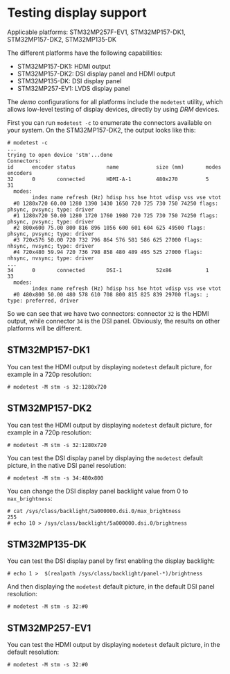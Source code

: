 # Testing display support

Applicable platforms: STM32MP257F-EV1, STM32MP157-DK1, STM32MP157-DK2, STM32MP135-DK

The different platforms have the following capabilities:
* STM32MP157-DK1: HDMI output
* STM32MP157-DK2: DSI display panel and HDMI output
* STM32MP135-DK: DSI display panel
* STM32MP257-EV1: LVDS display panel

The *demo* configurations for all platforms include the `modetest`
utility, which allows low-level testing of display devices, directly
by using *DRM* devices.

First you can run `modetest -c` to enumerate the connectors available
on your system. On the STM32MP157-DK2, the output looks like this:

```
# modetest -c
...
trying to open device 'stm'...done
Connectors:
id      encoder status          name            size (mm)       modes   encoders
32      0       connected       HDMI-A-1        480x270         5       31
  modes:
        index name refresh (Hz) hdisp hss hse htot vdisp vss vse vtot
  #0 1280x720 60.00 1280 1390 1430 1650 720 725 730 750 74250 flags: phsync, pvsync; type: driver
  #1 1280x720 50.00 1280 1720 1760 1980 720 725 730 750 74250 flags: phsync, pvsync; type: driver
  #2 800x600 75.00 800 816 896 1056 600 601 604 625 49500 flags: phsync, pvsync; type: driver
  #3 720x576 50.00 720 732 796 864 576 581 586 625 27000 flags: nhsync, nvsync; type: driver
  #4 720x480 59.94 720 736 798 858 480 489 495 525 27000 flags: nhsync, nvsync; type: driver
...
34      0       connected       DSI-1           52x86           1       33
  modes:
        index name refresh (Hz) hdisp hss hse htot vdisp vss vse vtot
  #0 480x800 50.00 480 578 610 708 800 815 825 839 29700 flags: ; type: preferred, driver
```

So we can see that we have two connectors: connector `32` is the HDMI
output, while connector `34` is the DSI panel. Obviously, the results
on other platforms will be different.

## STM32MP157-DK1

You can test the HDMI output by displaying `modetest` default picture,
for example in a 720p resolution:

```
# modetest -M stm -s 32:1280x720
```

## STM32MP157-DK2

You can test the HDMI output by displaying `modetest` default picture,
for example in a 720p resolution:

```
# modetest -M stm -s 32:1280x720
```

You can test the DSI display panel by displaying the `modetest`
default picture, in the native DSI panel resolution:

```
# modetest -M stm -s 34:480x800
```

You can change the DSI display panel backlight value from 0 to
`max_brightness`:

```
# cat /sys/class/backlight/5a000000.dsi.0/max_brightness
255
# echo 10 > /sys/class/backlight/5a000000.dsi.0/brightness
```

## STM32MP135-DK

You can test the DSI display panel by first enabling the display
backlight:

```
# echo 1 >  $(realpath /sys/class/backlight/panel-*)/brightness
```

And then displaying the `modetest` default picture, in the default DSI
panel resolution:

```
# modetest -M stm -s 32:#0
```

## STM32MP257-EV1

You can test the HDMI output by displaying `modetest` default picture,
in the default resolution:

```
# modetest -M stm -s 32:#0
```
